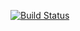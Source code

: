 [![Build Status](https://travis-ci.org/vuo/conan-llvm.svg?branch=master)](https://travis-ci.org/vuo/conan-llvm)
